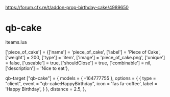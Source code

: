 https://forum.cfx.re/t/addon-prop-birthday-cake/4989650
# qb-cake
iteams.lua

['piece_of_cake'] 						 = {['name'] = 'piece_of_cake', 			 	  	  	['label'] = 'Piece of Cake', 	['weight'] = 200, 		['type'] = 'item', 		['image'] = 'piece_of_cake.png', 				['unique'] = false, 	['useable'] = true, 	['shouldClose'] = true,   ['combinable'] = nil,   ['description'] = 'Nice to eat'},


qb-target
["qb-cake"] = {
        models = {
            -164777755
        },
        options = {
            {
                type = "client",
                event = "qb-cake:HappyBirthday",
                icon = 'fas fa-coffee',
                label = 'Happy Birthday',
            }
        },
        distance = 2.5,
    },
